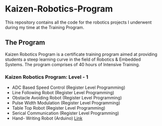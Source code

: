 # Kaizen-Robotics-Program
This repository contains all the code for the robotics projects I underwent during my time at the Training Program.

## The Program
Kaizen Robotics Program is a certificate training program aimed at providing students a steep learning curve in the field of Robotics & Embedded Systems. The program comprises of 40 hours of Intensive Training.

### Kaizen Robotics Program: Level - 1
- ADC Based Speed Control (Register Level Programming)
- Line Following Robot (Register Level Programming)
- Obstacle Avoiding Robot (Register Level Programming)
- Pulse Width Modulation (Register Level Programming)
- Table Top Robot (Register Level Programming)
- Serical Communication (Register Level Programming)
- Hand- Writing Robot (Arduino) [Link](https://github.com/adithyamn/HandWriting-Robot)
